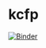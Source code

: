 # kcfp

[![Binder](https://mybinder.org/badge_logo.svg)](https://mybinder.org/v2/gh/cnilsen/kcfp/master)


